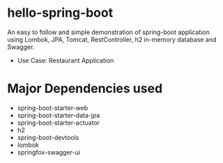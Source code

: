 # hello-spring-boot
An easy to follow and simple demonstration of spring-boot application using Lombok, JPA, Tomcat, RestController, h2 in-memory database and Swagger.
- Use Case: Restaurant Application
# Major Dependencies used
- spring-boot-starter-web
- spring-boot-starter-data-jpa
- spring-boot-starter-actuator
- h2
- spring-boot-devtools
- lombok
- springfox-swagger-ui
